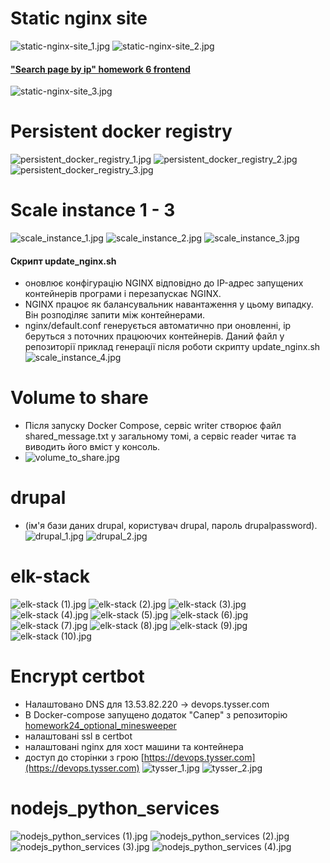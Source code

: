 # Static nginx site
![static-nginx-site_1.jpg](screenshots%2Fstatic-nginx-site_1.jpg)
![static-nginx-site_2.jpg](screenshots%2Fstatic-nginx-site_2.jpg)
#### ["Search page by ip" homework 6 frontend](https://gitlab.com/yourhostel.ua/homework_advanced_js/-/tree/main/homework6-async-await)
![static-nginx-site_3.jpg](screenshots%2Fstatic-nginx-site_3.jpg)
# Persistent docker registry
![persistent_docker_registry_1.jpg](screenshots%2Fpersistent_docker_registry_1.jpg)
![persistent_docker_registry_2.jpg](screenshots%2Fpersistent_docker_registry_2.jpg)
![persistent_docker_registry_3.jpg](screenshots%2Fpersistent_docker_registry_3.jpg)
# Scale instance 1 - 3
![scale_instance_1.jpg](screenshots%2Fscale_instance_1.jpg)
![scale_instance_2.jpg](screenshots%2Fscale_instance_2.jpg)
![scale_instance_3.jpg](screenshots%2Fscale_instance_3.jpg)
####  Cкрипт update_nginx.sh 
 - оновлює конфігурацію NGINX відповідно до IP-адрес запущених контейнерів програми і перезапускає NGINX.
 - NGINX працює як балансувальник навантаження у цьому випадку. Він розподіляє запити між контейнерами.
 - nginx/default.conf генерується автоматично при оновленні, ip беруться з поточних працюючих контейнерів. Даний файл у репозиторії приклад генерації після роботи скрипту update_nginx.sh
![scale_instance_4.jpg](screenshots%2Fscale_instance_4.jpg)
# Volume to share
- Після запуску Docker Compose, сервіс writer створює файл shared_message.txt у загальному томі, а сервіс reader читає та виводить його вміст у консоль.
- ![volume_to_share.jpg](screenshots%2Fvolume_to_share.jpg)
# drupal
- (ім'я бази даних drupal, користувач drupal, пароль drupalpassword).
![drupal_1.jpg](screenshots%2Fdrupal_1.jpg)
![drupal_2.jpg](screenshots%2Fdrupal_2.jpg)
# elk-stack
![elk-stack (1).jpg](screenshots%2Felk-stack%20%281%29.jpg)
![elk-stack (2).jpg](screenshots%2Felk-stack%20%282%29.jpg)
![elk-stack (3).jpg](screenshots%2Felk-stack%20%283%29.jpg)
![elk-stack (4).jpg](screenshots%2Felk-stack%20%284%29.jpg)
![elk-stack (5).jpg](screenshots%2Felk-stack%20%285%29.jpg)
![elk-stack (6).jpg](screenshots%2Felk-stack%20%286%29.jpg)
![elk-stack (7).jpg](screenshots%2Felk-stack%20%287%29.jpg)
![elk-stack (8).jpg](screenshots%2Felk-stack%20%288%29.jpg)
![elk-stack (9).jpg](screenshots%2Felk-stack%20%289%29.jpg)
![elk-stack (10).jpg](screenshots%2Felk-stack%20%2810%29.jpg)
# Encrypt certbot
- Налаштовано DNS для 13.53.82.220 -> devops.tysser.com
- В Docker-compose запущено додаток "Сапер" з репозиторію [homework24_optional_minesweeper](https://gitlab.com/yourhostel.ua/homework-js/-/tree/main/homework24_optional_minesweeper)
- налаштовані ssl в certbot
- налаштовані nginx для хост машини та контейнера
- доступ до сторінки з грою [https://devops.tysser.com](https://devops.tysser.com)
![tysser_1.jpg](screenshots%2Ftysser_1.jpg)
![tysser_2.jpg](screenshots%2Ftysser_2.jpg)
# nodejs_python_services
![nodejs_python_services (1).jpg](screenshots%2Fnodejs_python_services%20%281%29.jpg)
![nodejs_python_services (2).jpg](screenshots%2Fnodejs_python_services%20%282%29.jpg)
![nodejs_python_services (3).jpg](screenshots%2Fnodejs_python_services%20%283%29.jpg)
![nodejs_python_services (4).jpg](screenshots%2Fnodejs_python_services%20%284%29.jpg)